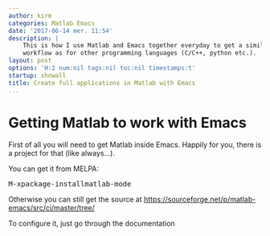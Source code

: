 ```yaml
---
author: kirm
categories: Matlab Emacs
date: '2017-06-14 mer. 11:54'
description: |
    This is how I use Matlab and Emacs together everyday to get a similar
    workflow as for other programming languages (C/C++, python etc.).
layout: post
options: 'H:2 num:nil tags:nil toc:nil timestamps:t'
startup: showall
title: Create full applications in Matlab with Emacs
...
```


Getting Matlab to work with Emacs
=================================

First of all you will need to get Matlab inside Emacs. Happily for you,
there is a project for that (like always...).

You can get it from MELPA:

<kbd>M-x</kbd><kbd>package-install</kbd><kbd>matlab-mode</kbd>

Otherwise you can still get the source at
<https://sourceforge.net/p/matlab-emacs/src/ci/master/tree/>

To configure it, just go through the documentation
